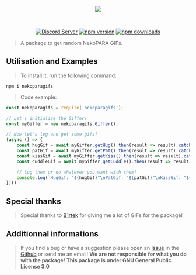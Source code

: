 <div align="center">
    <br />
    <p>
        <a href="https://nekopara.com/en/introduction_en"><img src="https://cdn.discordapp.com/attachments/670181225477963776/960575986930434068/nekoparagifs.png" /></a>
    </p>
    <br />
    <p>
        <a href="https://discord.gg/FyrQgpeSnR"><img src="https://img.shields.io/discord/605900262581993472?color=5865F2&logo=discord&logoColor=white" alt="Discord Server" /></a>
        <a href="https://www.npmjs.com/package/nekoparagifs"><img src="https://img.shields.io/npm/v/nekoparagifs.svg?maxAge=3600" alt="npm version" /></a>
        <a href="https://www.npmjs.com/package/nekoparagifs"><img src="https://img.shields.io/npm/dt/nekoparagifs.svg?maxAge=3600" alt="npm downloads" /></a>
    </p>
</div>

> A package to get random NekoPARA GIFs.
## Utilisation and Examples
> To install it, run the following command:
```batch
npm i nekoparagifs
```
> Code example:
```js
const nekoparagifs = require('nekoparagifs');

// Let's initialize the Giffer!
const myGiffer = new nekoparagifs.Giffer();

// Now let's log and get some gifs!
(async () => {
    const hugGif = await myGiffer.getHug().then(result => result).catch(e => console.error(e));
    const patGif = await myGiffer.getPat().then(result => result).catch(e => console.error(e));
    const kissGif = await myGiffer.getKiss().then(result => result).catch(e => console.error(e));
    const cuddleGif = await myGiffer.getCuddle().then(result => result).catch(e => console.error(e));

    // Log them or do whatever you want with them!
    console.log(`HugGif: "${hugGif}"\nPatGif: "${patGif}"\nKissGif: "${kissGif}"\nCuddleGif: "${cuddleGif}"`)
})()
```
## Special thanks
> Special thanks to  [B1rtek](https://www.youtube.com/channel/UCzKinHghI5ITVXt4fndkrRw) for giving me a lot of GIFs for the package!
## Additionnal informations
> If you find a bug or have a suggestion please open an [Issue](https://github.com/TheDogHusky/nekoparagifs/issues) in the [Github](https://github.com/TheDogHusky/nekoparagifs) or send me an email!
> **We are not responsible for what you do with the package!**
> __This package is under GNU General Public License 3.0__